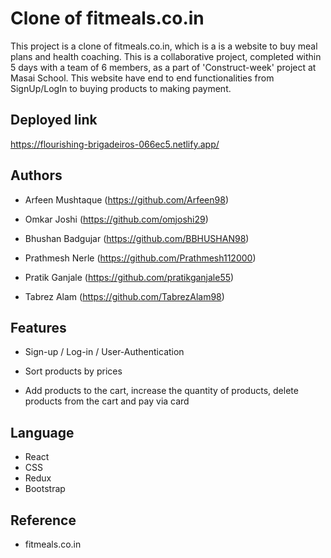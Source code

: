 
# Clone of fitmeals.co.in

This project is a clone of fitmeals.co.in, which is a is a website to buy meal plans and health coaching. This is a collaborative project, completed within 5 days with a team of 6 members, as a part of 'Construct-week' project at Masai School. This website have end to end functionalities from SignUp/LogIn to buying products to making payment.


## Deployed link

https://flourishing-brigadeiros-066ec5.netlify.app/

## Authors

* Arfeen Mushtaque (https://github.com/Arfeen98)

* Omkar Joshi (https://github.com/omjoshi29)

* Bhushan Badgujar (https://github.com/BBHUSHAN98)

* Prathmesh Nerle (https://github.com/Prathmesh112000)

* Pratik Ganjale (https://github.com/pratikganjale55)

* Tabrez Alam (https://github.com/TabrezAlam98)


## Features

* Sign-up / Log-in / User-Authentication 

* Sort products by prices

* Add products to the cart, increase the quantity of products, delete products from the cart and pay via card 


## Language

* React
* CSS
* Redux
* Bootstrap

<!-- ## Screenshots

![Screenshot (403)](https://user-images.githubusercontent.com/99397606/155881916-0d3bdd79-d313-4791-8035-ad37e00f0605.png)
![Screenshot (404)](https://user-images.githubusercontent.com/99397606/155881973-f5a33c86-d364-4e2c-8aea-d4816da1e9a0.png)
![Screenshot (405)](https://user-images.githubusercontent.com/99397606/155881929-17733164-61d2-456b-a485-5a778ccd31c0.png)
![Screenshot (406)](https://user-images.githubusercontent.com/99397606/155881934-97c564f3-9537-42c3-91c3-7138d2bf548d.png) -->


## Reference

* fitmeals.co.in
